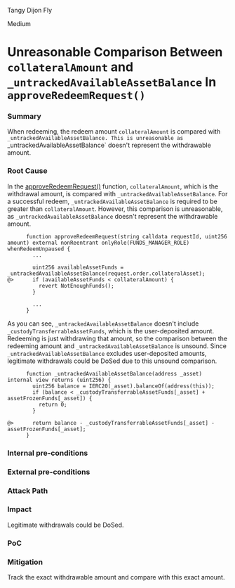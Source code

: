 Tangy Dijon Fly

Medium

# Unreasonable Comparison Between `collateralAmount` and `_untrackedAvailableAssetBalance` In `approveRedeemRequest()`

### Summary

When redeeming, the redeem amount `collateralAmount` is compared with `_untrackedAvailableAssetBalance. This is unreasonable as `_untrackedAvailableAssetBalance` doesn't represent the withdrawable amount.

### Root Cause

In the [approveRedeemRequest()](https://github.com/sherlock-audit/2025-04-aegis-op-grant/tree/main/aegis-contracts/contracts/AegisMinting.sol#L341) function, `collateralAmount`, which is the withdrawal amount, is compared with `_untrackedAvailableAssetBalance`. For a successful redeem, `_untrackedAvailableAssetBalance` is required to be greater than `collateralAmount`. However, this comparison is unreasonable, as `_untrackedAvailableAssetBalance` doesn't represent the withdrawable amount.

```solidity
      function approveRedeemRequest(string calldata requestId, uint256 amount) external nonReentrant onlyRole(FUNDS_MANAGER_ROLE) whenRedeemUnpaused {
        ...

        uint256 availableAssetFunds = _untrackedAvailableAssetBalance(request.order.collateralAsset);
@>      if (availableAssetFunds < collateralAmount) {
          revert NotEnoughFunds();
        }

        ...
      }
```

As you can see, `_untrackedAvailableAssetBalance` doesn't include `_custodyTransferrableAssetFunds`, which is the user-deposited amount. Redeeming is just withdrawing that amount, so the comparison between the redeeming amount and `_untrackedAvailableAssetBalance` is unsound. Since `_untrackedAvailableAssetBalance` excludes user-deposited amounts, legitimate withdrawals could be DoSed due to this unsound comparison.

```solidity
      function _untrackedAvailableAssetBalance(address _asset) internal view returns (uint256) {
        uint256 balance = IERC20(_asset).balanceOf(address(this));
        if (balance < _custodyTransferrableAssetFunds[_asset] + assetFrozenFunds[_asset]) {
          return 0;
        }

@>      return balance - _custodyTransferrableAssetFunds[_asset] - assetFrozenFunds[_asset];
      }
```

### Internal pre-conditions

### External pre-conditions

### Attack Path

### Impact

Legitimate withdrawals could be DoSed.

### PoC

### Mitigation

Track the exact withdrawable amount and compare with this exact amount.